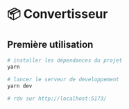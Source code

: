 📦 Convertisseur
===============

Première utilisation
--------------------


```sh
# installer les dépendances du projet
yarn 

# lancer le serveur de developpement
yarn dev

# rdv sur http://localhost:5173/
```